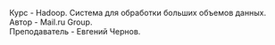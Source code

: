 Курс - Hadoop. Система для обработки больших объемов данных.  
Автор - Mail.ru Group.  
Преподаватель - Евгений Чернов.
